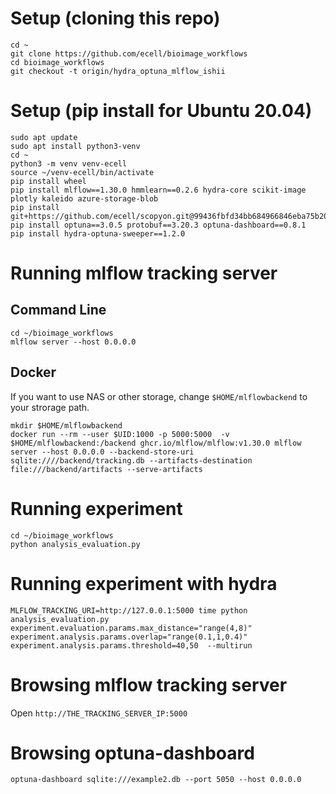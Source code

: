 # Setup (cloning this repo)
```
cd ~
git clone https://github.com/ecell/bioimage_workflows
cd bioimage_workflows
git checkout -t origin/hydra_optuna_mlflow_ishii
```

# Setup (pip install for Ubuntu 20.04)
```
sudo apt update
sudo apt install python3-venv
cd ~
python3 -m venv venv-ecell
source ~/venv-ecell/bin/activate
pip install wheel
pip install mlflow==1.30.0 hmmlearn==0.2.6 hydra-core scikit-image plotly kaleido azure-storage-blob
pip install git+https://github.com/ecell/scopyon.git@99436fbfd34bb684966846eba75b206c2806f69c
pip install optuna==3.0.5 protobuf==3.20.3 optuna-dashboard==0.8.1
pip install hydra-optuna-sweeper==1.2.0
```

# Running mlflow tracking server

## Command Line
```
cd ~/bioimage_workflows
mlflow server --host 0.0.0.0
```

## Docker

If you want to use NAS or other storage, change `$HOME/mlflowbackend` to your strorage path.

```
mkdir $HOME/mlflowbackend
docker run --rm --user $UID:1000 -p 5000:5000  -v $HOME/mlflowbackend:/backend ghcr.io/mlflow/mlflow:v1.30.0 mlflow server --host 0.0.0.0 --backend-store-uri sqlite:////backend/tracking.db --artifacts-destination file:///backend/artifacts --serve-artifacts
```

# Running experiment
```
cd ~/bioimage_workflows
python analysis_evaluation.py
```

# Running experiment with hydra

```
MLFLOW_TRACKING_URI=http://127.0.0.1:5000 time python analysis_evaluation.py experiment.evaluation.params.max_distance="range(4,8)" experiment.analysis.params.overlap="range(0.1,1,0.4)" experiment.analysis.params.threshold=40,50  --multirun
```

# Browsing mlflow tracking server
Open `http://THE_TRACKING_SERVER_IP:5000`

# Browsing optuna-dashboard

```
optuna-dashboard sqlite:///example2.db --port 5050 --host 0.0.0.0
```

